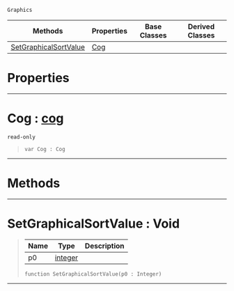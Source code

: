  `Graphics`

|Methods|Properties|Base Classes|Derived Classes|
|---|---|---|---|
|[ SetGraphicalSortValue](https://github.com/zeroengineteam/ZeroDocs/code_reference/class_reference/graphicalentry.markdown#setgraphicalsortvalue-vo)|[ Cog](https://github.com/zeroengineteam/ZeroDocs/code_reference/class_reference/graphicalentry.markdown#cog-zero-engine-document)| | |


 #  Properties


---  
 #  Cog : [cog](https://github.com/zeroengineteam/ZeroDocs/code_reference/class_reference/cog.markdown)

 `read-only`

> 
> ``` lang=cpp, name=Zilch
> var Cog : Cog


---  
 #  Methods


---  
 #  SetGraphicalSortValue : Void

> 
> |Name|Type|Description|
> |---|---|---|
> |p0|[integer](https://github.com/zeroengineteam/ZeroDocs/code_reference/zilch_base_types/integer.markdown)| |
> ``` lang=cpp, name=Zilch
> function SetGraphicalSortValue(p0 : Integer)
> ``` 


---  
 

 